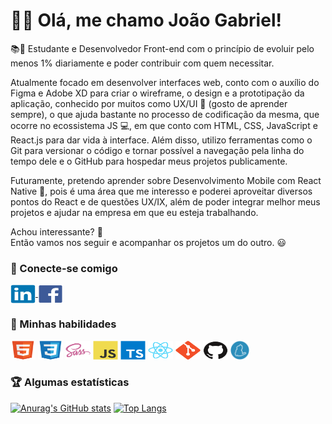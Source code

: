 # 👨‍💻 Olá, me chamo João Gabriel!

📚🧠 Estudante e Desenvolvedor Front-end com o princípio de evoluir pelo menos 1% diariamente e poder contribuir com quem necessitar.

Atualmente focado em desenvolver interfaces web, conto com o auxílio do Figma e Adobe XD para criar o wireframe, o design e a prototipação da aplicação, conhecido por muitos como UX/UI 🎨 (gosto de aprender sempre), o que ajuda bastante no processo de codificação da mesma, que ocorre no ecossistema JS 💻, em que conto com HTML, CSS, JavaScript e React.js para dar vida à interface. Além disso, utilizo ferramentas como o Git para versionar o código e tornar possível a navegação pela linha do tempo dele e o GitHub para hospedar meus projetos publicamente.

Futuramente, pretendo aprender sobre Desenvolvimento Mobile com React Native 📱, pois é uma área que me interesso e poderei aproveitar diversos pontos do React e de questões UX/IX, além de poder integrar melhor meus projetos e ajudar na empresa em que eu esteja trabalhando.

 Achou interessante? 🤔  
 Então vamos nos seguir e acompanhar os projetos um do outro. 😃


### 🔗 Conecte-se comigo  

<a href="https://www.linkedin.com/in/joaogabriel-sg/" target="_blank">
<img align="center" src="https://raw.githubusercontent.com/devicons/devicon/master/icons/linkedin/linkedin-original.svg" alt="joao-gabriel-linkedin" width="40" height="30" style="max-width: 100%">
</a>
<a href="https://www.facebook.com/gabrielsg01/" target="_blank">
<img align="center" src="https://raw.githubusercontent.com/devicons/devicon/master/icons/facebook/facebook-original.svg" alt="joao-gabriel-facebook" width="40" height="30" style="max-width: 100%">
</a>

### 🚀 Minhas habilidades  

<div>
<img src="https://raw.githubusercontent.com/devicons/devicon/master/icons/html5/html5-original.svg" alt="html" width="40" height="30" style="max-width: 100%;" />
<img src="https://raw.githubusercontent.com/devicons/devicon/master/icons/css3/css3-original.svg" alt="css" width="40" height="30" style="max-width: 100%;" />
<img src="https://raw.githubusercontent.com/devicons/devicon/master/icons/sass/sass-original.svg" alt="sass" width="40" height="30" style="max-width: 100%;" />
<img src="https://raw.githubusercontent.com/devicons/devicon/master/icons/javascript/javascript-original.svg" alt="javascript" width="40" height="30" style="max-width: 100%;" />
<img src="https://raw.githubusercontent.com/devicons/devicon/master/icons/typescript/typescript-original.svg" alt="typescript" width="40" height="30" style="max-width: 100%;" />
<img src="https://raw.githubusercontent.com/devicons/devicon/master/icons/react/react-original.svg" alt="react" width="40" height="30" style="max-width: 100%;" />
<img src="https://raw.githubusercontent.com/devicons/devicon/master/icons/git/git-original.svg" alt="git" width="40" height="30" style="max-width: 100%;" />
<img src="https://raw.githubusercontent.com/devicons/devicon/master/icons/github/github-original.svg" alt="github" width="40" height="30" style="max-width: 100%;" />
<img src="https://raw.githubusercontent.com/devicons/devicon/master/icons/yarn/yarn-original.svg" alt="yarn" width="30" height="30" style="max-width: 100%;" />
</div>  

### 🏆 Algumas estatísticas  

[![Anurag's GitHub stats](https://github-readme-stats.vercel.app/api?username=joaogabriel-sg&count_private=true&locale=pt-br)](https://github.com/joaogabriel-sg/github-readme-stats)
[![Top Langs](https://github-readme-stats.vercel.app/api/top-langs/?username=joaogabriel-sg&count_private=true&layout=compact&locale=pt-br)](https://github.com/joaogabriel-sg/github-readme-stats)
